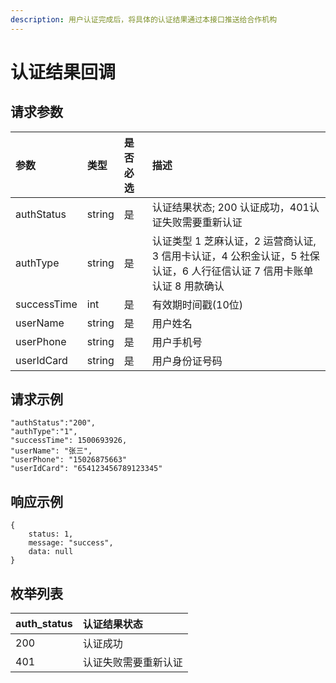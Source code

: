 ```yaml
---
description: 用户认证完成后，将具体的认证结果通过本接口推送给合作机构
---
```


# 认证结果回调

## 请求参数 <a id="&#x8BF7;&#x6C42;&#x53C2;&#x6570;"></a>

| 参数 | 类型 | 是否必选 | 描述 |
| :--- | :--- | :--- | :--- |
| authStatus | string | 是 | 认证结果状态; 200 认证成功，401认证失败需要重新认证 |
| authType | string | 是 | 认证类型 1 芝麻认证，2 运营商认证, 3 信用卡认证，4 公积金认证，5 社保认证，6 人行征信认证 7 信用卡账单认证 8 用款确认 |
| successTime | int | 是 | 有效期时间戳\(10位\) |
| userName | string | 是 | 用户姓名 |
| userPhone | string | 是 | 用户手机号 |
| userIdCard | string | 是 | 用户身份证号码 |

## 请求示例

```text
"authStatus":"200",
"authType":"1",
"successTime": 1500693926,
"userName": "张三",
"userPhone": "15026875663"
"userIdCard": "654123456789123345"
```

## 响应示例 <a id="&#x54CD;&#x5E94;&#x793A;&#x4F8B;"></a>

```text
{
    status: 1,
    message: "success",
    data: null
}
```

## 枚举列表 <a id="&#x679A;&#x4E3E;&#x5217;&#x8868;"></a>

| auth\_status | 认证结果状态 |
| :--- | :--- |
| 200 | 认证成功 |
| 401 | 认证失败需要重新认证 |

